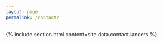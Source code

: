 ```yaml
---
layout: page
permalink: /contact/
---
```


{% include section.html content=site.data.contact.lancers %}
